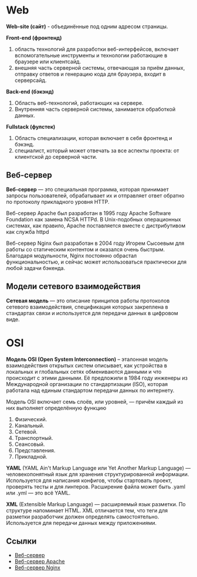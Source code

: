# Web

**Web-site (сайт)** - объединённые под одним адресом страницы.

**Front-end (фронтенд)**

1. область технологий для разработки веб-интерфейсов, включает вспомогательные инструменты и технологии работающие в браузере или клиентсайд.
2. внешняя часть серверной системы, отвечающая за приём данных, отправку ответов и генерацию кода для браузера, входит в серверсайд.

**Back-end (бэкэнд)**

1. Область веб-технологий, работающих на сервере.
2. Внутренняя часть серверной системы, занимается обработкой данных.

**Fullstack (фулстек)**

1. Область специализации, которая включает в себя фронтенд и бэкэнд.
2. специалист, который может отвечать за все аспекты проекта: от клиентской до серверной части.

## Веб-сервер

**Веб-сервер** — это специальная программа, которая принимает запросы пользователей, обрабатывает их и отправляет ответ обратно по протоколу прикладного уровня HTTP.

Веб-сервер Apache был разработан в 1995 году Apache Software Foundation как замена NCSA HTTPd. В Unix-подобных операционных системах, как правило, Apache поставляется вместе с дистрибутивом как служба httpd

Веб-сервер Nginx был разработан в 2004 году Игорем Сысоевым для работы со статическим контентом и оказался очень быстрым. Благодаря модульности, Nginx постоянно обрастал функциональностью, и сейчас может использоваться практически для любой задачи бэкенда.

## Модели сетевого взаимодействия

**Сетевая модель** — это описание принципов работы протоколов сетевого взаимодействия, спецификация которых закреплена в стандартах связи и используется для передачи данных в цифровом виде.

# OSI

**Модель OSI (Open System Interconnection)** – эталонная модель взаимодействия открытых систем описывает, как устройства в локальных и глобальных сетях обмениваются данными и что происходит с этими данными. Её предложили в 1984 году инженеры из Международной организации по стандартизации (ISO), которая работала над единым стандартом передачи данных по интернету.

Модель OSI включает семь слоёв, или уровней, — причём каждый из них выполняет определённую функцию

1. Физический.
2. Канальный.
3. Сетевой.
4. Транспортный.
5. Сеансовый.
6. Представления.
7. Прикладной.

**YAML** (YAML Ain't Markup Language или Yet Another Markup Language) — человекопонятный язык для хранения структурированной информации. Используется для написания конфигов, чтобы стартовать проект, проверять тесты и для линтеров.
Расширение файла может быть .yaml или .yml — это всё YAML.

**XML** (Extensible Markup Language) — расширяемый язык разметки. По структуре напоминает HTML. XML отличается тем, что теги для разметки разработчик должен определять самостоятельно. Используется для передачи данных между приложениями.

## Ссылки

* [Веб-сервер](https://doka.guide/tools/web-server/)
* [Веб-сервер Apache](https://doka.guide/tools/apache-web-server/)
* [Веб-сервер Nginx](https://doka.guide/tools/nginx-web-server/)

